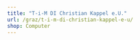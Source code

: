 ```yaml
---
title: "T-i-M DI Christian Kappel e.U."
url: /graz/t-i-m-di-christian-kappel-e-u/
shop: Computer
---
```

